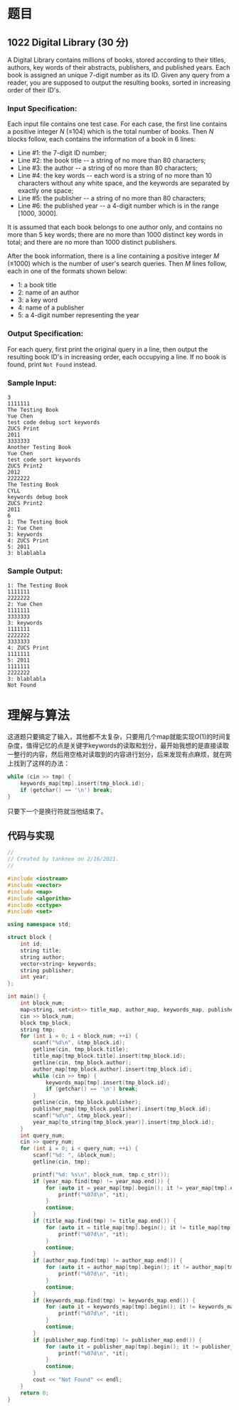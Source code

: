 # 题目

## 1022 Digital Library (30 分)

A Digital Library contains millions of books, stored according to their titles, authors, key words of their abstracts, publishers, and published years. Each book is assigned an unique 7-digit number as its ID. Given any query from a reader, you are supposed to output the resulting books, sorted in increasing order of their ID's.

### Input Specification:

Each input file contains one test case. For each case, the first line contains a positive integer *N* (≤104) which is the total number of books. Then *N* blocks follow, each contains the information of a book in 6 lines:

- Line #1: the 7-digit ID number;
- Line #2: the book title -- a string of no more than 80 characters;
- Line #3: the author -- a string of no more than 80 characters;
- Line #4: the key words -- each word is a string of no more than 10 characters without any white space, and the keywords are separated by exactly one space;
- Line #5: the publisher -- a string of no more than 80 characters;
- Line #6: the published year -- a 4-digit number which is in the range [1000, 3000].

It is assumed that each book belongs to one author only, and contains no more than 5 key words; there are no more than 1000 distinct key words in total; and there are no more than 1000 distinct publishers.

After the book information, there is a line containing a positive integer *M* (≤1000) which is the number of user's search queries. Then *M* lines follow, each in one of the formats shown below:

- 1: a book title
- 2: name of an author
- 3: a key word
- 4: name of a publisher
- 5: a 4-digit number representing the year

### Output Specification:

For each query, first print the original query in a line, then output the resulting book ID's in increasing order, each occupying a line. If no book is found, print `Not Found` instead.

### Sample Input:

```in
3
1111111
The Testing Book
Yue Chen
test code debug sort keywords
ZUCS Print
2011
3333333
Another Testing Book
Yue Chen
test code sort keywords
ZUCS Print2
2012
2222222
The Testing Book
CYLL
keywords debug book
ZUCS Print2
2011
6
1: The Testing Book
2: Yue Chen
3: keywords
4: ZUCS Print
5: 2011
3: blablabla
```

### Sample Output:

```out
1: The Testing Book
1111111
2222222
2: Yue Chen
1111111
3333333
3: keywords
1111111
2222222
3333333
4: ZUCS Print
1111111
5: 2011
1111111
2222222
3: blablabla
Not Found
```

# 理解与算法

这道题只要搞定了输入，其他都不太复杂，只要用几个map就能实现$O(1)$的时间复杂度，值得记忆的点是关键字keywords的读取和划分，最开始我想的是直接读取一整行的内容，然后用空格对读取到的内容进行划分，后来发现有点麻烦，就在网上找到了这样的办法：

```cpp
while (cin >> tmp) {
    keywords_map[tmp].insert(tmp_block.id);
    if (getchar() == '\n') break;
}
```

只要下一个是换行符就当他结束了。

## 代码与实现

```cpp
//
// Created by tanknee on 2/16/2021.
//

#include <iostream>
#include <vector>
#include <map>
#include <algorithm>
#include <cctype>
#include <set>

using namespace std;

struct block {
    int id;
    string title;
    string author;
    vector<string> keywords;
    string publisher;
    int year;
};

int main() {
    int block_num;
    map<string, set<int>> title_map, author_map, keywords_map, publisher_map, year_map;
    cin >> block_num;
    block tmp_block;
    string tmp;
    for (int i = 0; i < block_num; ++i) {
        scanf("%d\n", &tmp_block.id);
        getline(cin, tmp_block.title);
        title_map[tmp_block.title].insert(tmp_block.id);
        getline(cin, tmp_block.author);
        author_map[tmp_block.author].insert(tmp_block.id);
        while (cin >> tmp) {
            keywords_map[tmp].insert(tmp_block.id);
            if (getchar() == '\n') break;
        }
        getline(cin, tmp_block.publisher);
        publisher_map[tmp_block.publisher].insert(tmp_block.id);
        scanf("%d\n", &tmp_block.year);
        year_map[to_string(tmp_block.year)].insert(tmp_block.id);
    }
    int query_num;
    cin >> query_num;
    for (int i = 0; i < query_num; ++i) {
        scanf("%d: ", &block_num);
        getline(cin, tmp);

        printf("%d: %s\n", block_num, tmp.c_str());
        if (year_map.find(tmp) != year_map.end()) {
            for (auto it = year_map[tmp].begin(); it != year_map[tmp].end(); it++) {
                printf("%07d\n", *it);
            }
            continue;
        }
        if (title_map.find(tmp) != title_map.end()) {
            for (auto it = title_map[tmp].begin(); it != title_map[tmp].end(); it++) {
                printf("%07d\n", *it);
            }
            continue;
        }
        if (author_map.find(tmp) != author_map.end()) {
            for (auto it = author_map[tmp].begin(); it != author_map[tmp].end(); it++) {
                printf("%07d\n", *it);
            }
            continue;
        }
        if (keywords_map.find(tmp) != keywords_map.end()) {
            for (auto it = keywords_map[tmp].begin(); it != keywords_map[tmp].end(); it++) {
                printf("%07d\n", *it);
            }
            continue;
        }
        if (publisher_map.find(tmp) != publisher_map.end()) {
            for (auto it = publisher_map[tmp].begin(); it != publisher_map[tmp].end(); it++) {
                printf("%07d\n", *it);
            }
            continue;
        }
        cout << "Not Found" << endl;
    }
    return 0;
}
```